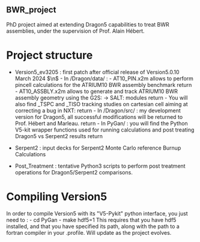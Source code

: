 ## BWR_project
PhD project aimed at extending Dragon5 capabilities to treat BWR assemblies, under the supervision of Prof. Alain Hébert.

# Project structure

- Version5_ev3205 : first patch after official release of Version5.0.10 March 2024 $\n$
   			- In /Dragon/data/ : - AT10_PIN.x2m allows to perform pincell calculations for the ATRIUM10 BWR assembly benchmark  return
					     - AT10_ASSBLY.x2m allows to generate and track ATRIUM10 BWR assembly geometry using the G2S: -> SALT: modules  return
					     - You will also find _TSPC and _TISO tracking studies on cartesian cell aiming at correcting a bug in NXT:  return
			- In /Dragon/src/ : my development version for Dragon5, all successful modifications will be returned to Prof. Hébert and Marleau.   return
  			- In PyGan/ : you will find the Python V5-kit wrapper functions used for running calculations and post treating Dragon5 vs Serpent2 results    return

- Serpent2 : input decks for Serpent2 Monte Carlo reference Burnup Calculations
- Post_Treatment : tentative Python3 scripts to perform post treatment operations for Dragon5/Serpent2 comparisons.


# Compiling Version5
In order to compile Version5 with its "V5-Pykit" python interface, you just need to :
 			- cd PyGan
    			- make hdf5=1
This requires that you have hdf5 installed, and that you have specified its path, along with the path to a fortran compiler in your .profile.
Will update as the project evolves.
 


